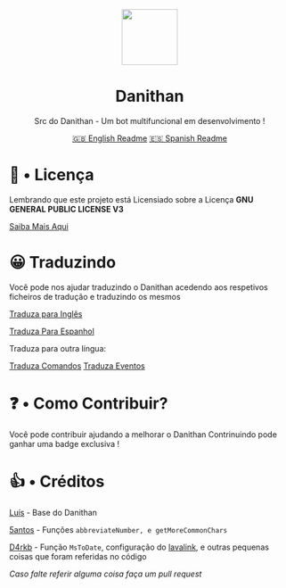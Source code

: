 <div align="center">
<img src="https://developer.danithan.tk/img/danithan.png" width=100>
<h1>Danithan</h1>
Src do Danithan - Um bot multifuncional em desenvolvimento ! 

  [ 🇬🇧 English Readme](https://github.com/CanasDev/Danithan/blob/master/Readmes/README_EN.md)
  [ 🇪🇸 Spanish Readme](https://github.com/CanasDev/Danithan/blob/master/Readmes/README_ES.md)

</div>


# 🍕 • Licença
Lembrando que este projeto está Licensiado sobre a Licença **GNU GENERAL PUBLIC LICENSE V3**

[Saiba Mais Aqui](https://github.com/Danithan/DanithanBot/blob/master/LICENSE)  

# 😀 Traduzindo 
Você pode nos ajudar traduzindo o Danithan acedendo aos respetivos ficheiros de tradução e traduzindo os mesmos 

[Traduza para Inglês](https://github.com/CanasDev/Danithan/tree/master/src/lang/en)

[Traduza Para Espanhol](https://github.com/CanasDev/Danithan/tree/master/src/lang/es)

Traduza para outra língua:

[Traduza Comandos](https://github.com/CanasDev/Danithan/tree/master/src/lang/base_commands.txt)
[Traduza Eventos](https://github.com/CanasDev/Danithan/tree/master/src/lang/base_events.txt)

# ❓ • Como Contribuir?
Você pode contribuir ajudando a melhorar o Danithan
Contrinuindo pode ganhar uma badge exclusiva !


# 👍 • Créditos 
[Luís](https://github.com/MrSannyY) - Base do Danithan

[5antos](https://github.com/5antos) - Funções `abbreviateNumber, e getMoreCommonChars`

[D4rkb](https://github.com/davidffa) - Função `MsToDate`, configuração do [lavalink](https://www.notion.so/Heroku-Lavalink-35a42e309e84419b9958f77bd9e7359f), e outras pequenas coisas que foram referidas no código

_Caso falte referir alguma coisa faça um pull request_
